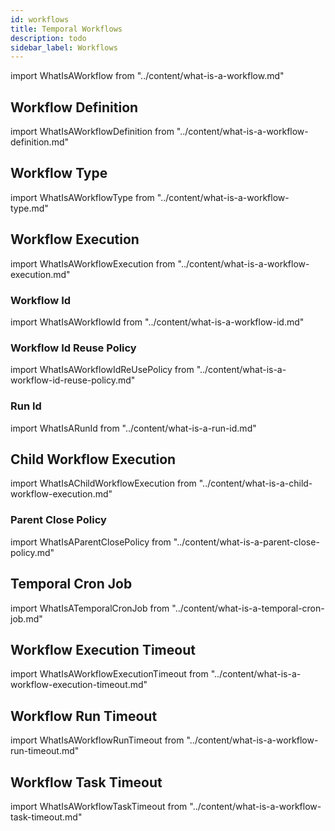 ```yaml
---
id: workflows
title: Temporal Workflows
description: todo
sidebar_label: Workflows
---
```


import WhatIsAWorkflow from "../content/what-is-a-workflow.md"

<WhatIsAWorkflow/>

## Workflow Definition

import WhatIsAWorkflowDefinition from "../content/what-is-a-workflow-definition.md"

<WhatIsAWorkflowDefinition/>

## Workflow Type

import WhatIsAWorkflowType from "../content/what-is-a-workflow-type.md"

<WhatIsAWorkflowType/>

## Workflow Execution

import WhatIsAWorkflowExecution from "../content/what-is-a-workflow-execution.md"

<WhatIsAWorkflowExecution/>

### Workflow Id

import WhatIsAWorkflowId from "../content/what-is-a-workflow-id.md"

<WhatIsAWorkflowId/>

### Workflow Id Reuse Policy

import WhatIsAWorkflowIdReUsePolicy from "../content/what-is-a-workflow-id-reuse-policy.md"

<WhatIsAWorkflowIdReUsePolicy/>

### Run Id

import WhatIsARunId from "../content/what-is-a-run-id.md"

<WhatIsARunId/>

## Child Workflow Execution

import WhatIsAChildWorkflowExecution from "../content/what-is-a-child-workflow-execution.md"

<WhatIsAChildWorkflowExecution/>

### Parent Close Policy

import WhatIsAParentClosePolicy from "../content/what-is-a-parent-close-policy.md"

<WhatIsAParentClosePolicy/>

## Temporal Cron Job

import WhatIsATemporalCronJob from "../content/what-is-a-temporal-cron-job.md"

<WhatIsATemporalCronJob/>

## Workflow Execution Timeout

import WhatIsAWorkflowExecutionTimeout from "../content/what-is-a-workflow-execution-timeout.md"

<WhatIsAWorkflowExecutionTimeout/>

## Workflow Run Timeout

import WhatIsAWorkflowRunTimeout from "../content/what-is-a-workflow-run-timeout.md"

<WhatIsAWorkflowRunTimeout/>

## Workflow Task Timeout

import WhatIsAWorkflowTaskTimeout from "../content/what-is-a-workflow-task-timeout.md"

<WhatIsAWorkflowTaskTimeout/>
